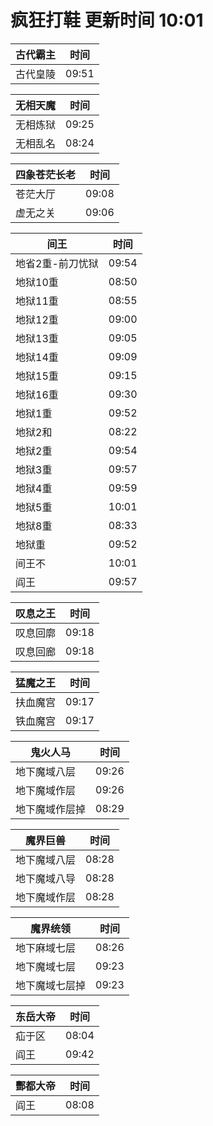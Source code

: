 # 疯狂打鞋 更新时间 10:01

| 古代霸主   | 时间    |
|--------|-------|
| 古代皇陵 | 09:51 |

| 无相天魔   | 时间    |
|--------|-------|
| 无相炼狱 | 09:25 |
| 无相乱名 | 08:24 |

| 四象苍茫长老   | 时间    |
|--------|-------|
| 苍茫大厅 | 09:08 |
| 虚无之关 | 09:06 |

| 间王   | 时间    |
|--------|-------|
| 地省2重-前刀忧狱 | 09:54 |
| 地狱10重 | 08:50 |
| 地狱11重 | 08:55 |
| 地狱12重 | 09:00 |
| 地狱13重 | 09:05 |
| 地狱14重 | 09:09 |
| 地狱15重 | 09:15 |
| 地狱16重 | 09:30 |
| 地狱1重 | 09:52 |
| 地狱2和 | 08:22 |
| 地狱2重 | 09:54 |
| 地狱3重 | 09:57 |
| 地狱4重 | 09:59 |
| 地狱5重 | 10:01 |
| 地狱8重 | 08:33 |
| 地狱重 | 09:52 |
| 间王不 | 10:01 |
| 阎王 | 09:57 |

| 叹息之王   | 时间    |
|--------|-------|
| 叹息回廓 | 09:18 |
| 叹息回廊 | 09:18 |

| 猛魔之王   | 时间    |
|--------|-------|
| 扶血魔宫 | 09:17 |
| 铁血魔宫 | 09:17 |

| 鬼火人马   | 时间    |
|--------|-------|
| 地下魔域八层 | 09:26 |
| 地下魔域作层 | 09:26 |
| 地下魔域作层掉 | 08:29 |

| 魔界巨兽   | 时间    |
|--------|-------|
| 地下魔域八层 | 08:28 |
| 地下魔域八导 | 08:28 |
| 地下魔域作层 | 08:28 |

| 魔界统领   | 时间    |
|--------|-------|
| 地下麻域七层 | 08:26 |
| 地下魔域七层 | 09:23 |
| 地下魔域七层掉 | 09:23 |

| 东岳大帝   | 时间    |
|--------|-------|
| 疝于区 | 08:04 |
| 阎王 | 09:42 |

| 酆都大帝   | 时间    |
|--------|-------|
| 阎王 | 08:08 |